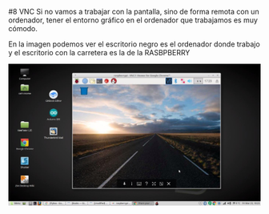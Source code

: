 #8 VNC
Si no vamos a trabajar con la pantalla, sino de forma remota con un ordenador, tener el entorno gráfico en el ordenador que trabajamos es muy cómodo.

En la imagen podemos ver el escritorio negro es el ordenador donde trabajo y el escritorio con la carretera es la de la RASBPBERRY

![](/assets/vnc-activar.jpg)

